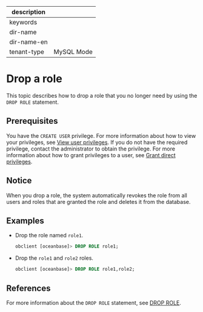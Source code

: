 | description ||
|---|---|
| keywords ||
| dir-name ||
| dir-name-en ||
| tenant-type | MySQL Mode |

# Drop a role

This topic describes how to drop a role that you no longer need by using the `DROP ROLE` statement.

## Prerequisites

You have the `CREATE USER` privilege. For more information about how to view your privileges, see [View user privileges](../400.view-user-permissions-of-mysql-mode.md). If you do not have the required privilege, contact the administrator to obtain the privilege. For more information about how to grant privileges to a user, see [Grant direct privileges](../200.authority-of-mysql-mode.md).

## Notice

When you drop a role, the system automatically revokes the role from all users and roles that are granted the role and deletes it from the database.

## Examples

* Drop the role named `role1`.

   ```sql
   obclient [oceanbase]> DROP ROLE role1;
   ```

* Drop the `role1` and `role2` roles.

   ```sql
   obclient [oceanbase]> DROP ROLE role1,role2;
   ```

## References

For more information about the `DROP ROLE` statement, see [DROP ROLE](../../../../../../700.reference/500.sql-reference/100.sql-syntax/200.common-tenant-of-mysql-mode/600.sql-statement-of-mysql-mode/3660.drop-role-of-mysql-mode.md).
